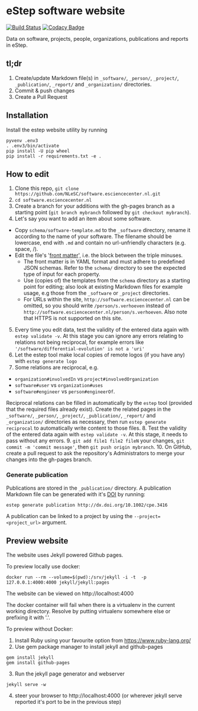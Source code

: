 # eStep software website

[![Build Status](https://travis-ci.org/NLeSC/software.esciencecenter.nl.svg?branch=gh-pages)](https://travis-ci.org/NLeSC/software.esciencecenter.nl)
[![Codacy Badge](https://api.codacy.com/project/badge/grade/30fa8eb9a38c44cf85dbfd353b7f4688)](https://www.codacy.com/app/NLeSC/software-esciencecenter-nl)

Data on software, projects, people, organizations, publications and reports in eStep.

## tl;dr

1. Create/update Markdown file(s) in `_software/`, `_person/`, `_project/`, `_publication/`, `_report/` and `_organization/` directories.
2. Commit & push changes
3. Create a Pull Request

## Installation

Install the estep website utility by running

```shell
pyvenv .env3
. .env3/bin/activate
pip install -U pip wheel
pip install -r requirements.txt -e .
```

## How to edit

1. Clone this repo, ``git clone https://github.com/NLeSC/software.esciencecenter.nl.git``
2. ``cd software.esciencecenter.nl``
3. Create a branch for your additions with the gh-pages branch as a starting point (``git branch mybranch`` followed by ``git checkout mybranch``).
4. Let's say you want to add an item about some software.
  * Copy `schema/software-template.md` to the `_software` directory, rename it according to the name of your software. The filename should be lowercase, end with `.md` and contain no url-unfriendly characters (e.g. space, /).
  * Edit the file's '[front matter](https://jekyllrb.com/docs/frontmatter/)', i.e. the block between the triple minuses.
    * The front matter is in YAML format and must adhere to predefined JSON schemas. Refer to the `schema/` directory to see the expected type of input for each property.
    * Use (copies of) the templates from the `schema` directory as a starting point for editing; also look at existing Markdown files for example usage, e.g those from the `_software` or `_project` directories.    
    * For URLs within the site, `http://software.esciencecenter.nl` can be omitted, so you should write ``/person/s.verhoeven`` instead of ``http://software.esciencecenter.nl/person/s.verhoeven``. Also note that HTTPS is not supported on this site.
5. Every time you edit data, test the validity of the entered data again with ``estep validate -v``. At this stage you can ignore any errors relating to relations not being reciprocal, for example errors like ``'/software/differential-evolution' is not a 'uri'``
6. Let the estep tool make local copies of remote logos (if you have any) with ``estep generate logo``
7. Some relations are reciprocal, e.g.
  - `organization#involvedIn` vs `project#involvedOrganization`
  - `software#user` vs `organization#uses`
  - `software#engineer` vs `person#engineerOf`.
  
  Reciprocal relations can be filled in automatically by the ``estep`` tool (provided that the required files already exist). Create the related pages in the `_software/`, `_person/`, `_project/`, `_publication/`, `_report/` and `_organization/` directories as necessary, then run ``estep generate reciprocal`` to automatically write content to those files.
8. Test the validity of the entered data again with ``estep validate -v``. At this stage, it needs to pass without any errors.
9. ``git add file1 file2 fileN`` your changes, ``git commit -m 'commit message'``, then ``git push origin mybranch``.
10. On GitHub, create a pull request to ask the repository's Administrators to merge your changes into the gh-pages branch.


### Generate publication

Publications are stored in the `_publication/` directory.
A publication Markdown file can be generated with it's [DOI](http://www.doi.org/) by running:
```
estep generate publication http://dx.doi.org/10.1002/cpe.3416
```

A publication can be linked to a project by using the `--project=<project_url>` argument.

## Preview website

The website uses Jekyll powered Github pages.

To preview locally use docker:
```
docker run --rm --volume=$(pwd):/srv/jekyll -i -t  -p 127.0.0.1:4000:4000 jekyll/jekyll:pages
```
The website can be viewed on http://localhost:4000

The docker container will fail when there is a virtualenv in the current working directory.
Resolve by putting virtualenv somewhere else or prefixing it with '.'.

To preview without Docker:
1. Install Ruby using your favourite option from https://www.ruby-lang.org/
2. Use gem package manager to install jekyll and github-pages
```
gem install jekyll
gem install github-pages
```
3. Run the jekyll page generator and webserver
```
jekyll serve -w
```
4. steer your browser to http://localhost:4000 (or wherever jekyll serve reported it's port to be in the previous step)

